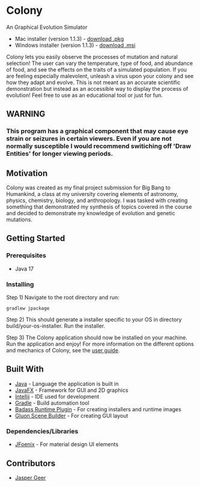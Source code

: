 # Colony
An Graphical Evolution Simulator
 * Mac installer (version 1.1.3) - [download .pkg](https://drive.google.com/file/d/1tIIUWcKrN6fDDtlWaWmdDRbjrfrouWrB/view?usp=sharing)
 * Windows installer (version 1.1.3) - [download .msi](https://drive.google.com/file/d/1449NQpphNu-Jm86IS7NFNsozxD8Khs7O/view?usp=sharing)

Colony lets you easily observe the processes of mutation and natural selection!
The user can vary the temperature, type of food, and abundance of food, and see the effects on the traits of a simulated population.
If you are feeling especially malevolent, unleash a virus upon your colony and see how they adapt and evolve.
This is not meant as an accurate scientific demonstration but instead as an accessible way to display the process of evolution!
Feel free to use as an educational tool or just for fun.

## WARNING
### This program has a graphical component that may cause eye strain or seizures in certain viewers. Even if you are not normally susceptible I would recommend switiching off 'Draw Entities' for longer viewing periods.

## Motivation
Colony was created as my final project submission for Big Bang to Humankind, a class at my university covering elements of astronomy, physics,
chemistry, biology, and anthropology. I was tasked with creating something that demonstrated my synthesis of topics covered in the course and 
decided to demonstrate my knowledge of evolution and genetic mutations.

## Getting Started
### Prerequisites
* Java 17
### Installing
Step 1) Navigate to the root directory and run:
```
gradlew jpackage
```

Step 2) This should generate a installer specific to your OS in directory build/your-os-installer.
Run the installer.

Step 3) The Colony application should now be installed on your machine. Run the application and enjoy! For more information on the different options and mechanics of Colony, see the [user guide](USERGUIDE.md).

## Built With
* [Java](https://www.java.com/en/) - Language the application is built in
* [JavaFX](https://openjfx.io) - Framework for GUI and 2D graphics
* [Intellij](https://www.jetbrains.com/idea/) - IDE used for development
* [Gradle](https://gradle.org/features/) - Build automation tool
* [Badass Runtime Plugin](https://badass-runtime-plugin.beryx.org/releases/latest/) - For creating installers and runtime images
* [Gluon Scene Builder](https://gluonhq.com/products/scene-builder/) - For creating GUI layout
### Dependencies/Libraries
* [JFoenix](https://github.com/sshahine/JFoenix) - For material design UI elements

## Contributors
* [Jasper Geer](https://github.com/jaspergeer)
